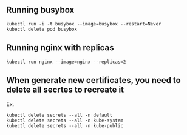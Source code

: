 ## Running busybox
```
kubectl run -i -t busybox --image=busybox --restart=Never
kubectl delete pod busybox
```` 
## Running nginx with replicas
```
kubectl run nginx --image=nginx --replicas=2
```
## When generate new certificates, you need to delete all secrtes to recreate it
Ex.
```
kubectl delete secrets --all -n default
kubectl delete secrets --all -n kube-system
kubectl delete secrets --all -n kube-public
```

